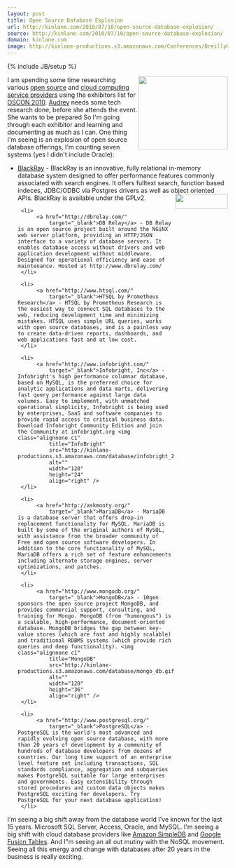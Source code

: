 ```yaml
---
layout: post
title: Open Source Database Explosion
url: http://kinlane.com/2010/07/10/open-source-database-explosion/
source: http://kinlane.com/2010/07/10/open-source-database-explosion/
domain: kinlane.com
image: http://kinlane-productions.s3.amazonaws.com/Conferences/OreillyOscon.PNG
---
```

{% include JB/setup %}<p>
     <img class="alignnone c1"
        title="Oscon"
        src="http://kinlane-productions.s3.amazonaws.com/Conferences/OreillyOscon.PNG"
        alt=""
        width="204"
        height="167"
        align="right" />I am spending some time researching various <a href="http://www.kinlane.com/category/open-source/"
        target="_blank">open source</a> and <a href="http://sites.google.com/a/kinlane.com/cloud-computing/players/zeus"
        target="_blank">cloud computing service providers</a> using the exhibitors list for <a href="http://www.oscon.com/oscon2010"
        target="_blank">OSCON 2010</a>. <a href="http://www.audreywatters.com"
        target="_blank">Audrey</a> needs some tech research done, before she attends the event. She wants to be prepared So I'm going through each exhibitor and learning and documenting as much as I can. One thing I'm seeing is an explosion of open source database offerings, I'm counting seven systems (yes I didn't include Oracle):
</p>

<ul class="mainlist">
     <li>
          <a href="http://www.blackray.org/"
              target="_blank">BlackRay</a> - BlackRay is an innovative, fully relational in-memory database system designed to offer performance features commonly associated with search engines. It offers fulltext search, function based indeces, JDBC/ODBC via Postgres drivers as well as object oriented APIs. BlackRay is available under the GPLv2.<img class="alignnone c1"
              title="Blackray"
              src="http://kinlane-productions.s3.amazonaws.com/database/blackray.jpg"
              alt=""
              width="120"
              height="34"
              align="right" />
     </li>

     <li>
          <a href="http://dbrelay.com/"
              target="_blank">DB Relay</a> - DB Relay is an open source project built around the NGiNX web server platform, providing an HTTP/JSON interface to a variety of database servers. It enables database access without drivers and web application development without middleware. Designed for operational efficiency and ease of maintenance. Hosted at http://www.dbrelay.com/
     </li>

     <li>
          <a href="http://www.htsql.com/"
              target="_blank">HTSQL by Prometheus Research</a> - HTSQL by Prometheus Research is the easiest way to connect SQL databases to the web, reducing development time and minimizing mistakes. HTSQL uses simple URL queries, works with open source databases, and is a painless way to create data-driven reports, dashboards, and web applications fast and at low cost.
     </li>

     <li>
          <a href="http://www.infobright.com/"
              target="_blank">Infobright, Inc</a> - Infobright's high performance columnar database, based on MySQL, is the preferred choice for analytic applications and data marts, delivering fast query performance against large data volumes. Easy to implement, with unmatched operational simplicity, Infobright is being used by enterprises, SaaS and software companies to provide rapid access to critical business data. Download Infobright Community Edition and join the Community at infobright.org <img class="alignnone c1"
              title="InfoBright"
              src="http://kinlane-productions.s3.amazonaws.com/database/infobright_2.gif"
              alt=""
              width="120"
              height="24"
              align="right" />
     </li>

     <li>
          <a href="http://askmonty.org/"
              target="_blank">MariaDB</a> - MariaDB is a database server that offers drop-in replacement functionality for MySQL. MariaDB is built by some of the original authors of MySQL, with assistance from the broader community of Free and open source software developers. In addition to the core functionality of MySQL, MariaDB offers a rich set of feature enhancements including alternate storage engines, server optimizations, and patches.
     </li>

     <li>
          <a href="http://www.mongodb.org/"
              target="_blank">MongoDB</a> - 10gen sponsors the open source project MongoDB, and provides commercial support, consulting, and training for Mongo. MongoDB (from "humongous") is a scalable, high-performance, document-oriented database. MongoDB bridges the gap between key-value stores (which are fast and highly scalable) and traditional RDBMS systems (which provide rich queries and deep functionality). <img class="alignnone c1"
              title="MongoDB"
              src="http://kinlane-productions.s3.amazonaws.com/database/mongo_db.gif"
              alt=""
              width="120"
              height="36"
              align="right" />
     </li>

     <li>
          <a href="http://www.postgresql.org/"
              target="_blank">PostgreSQL</a> - PostgreSQL is the world's most advanced and rapidly evolving open source database, with more than 20 years of development by a community of hundreds of database developers from dozens of countries. Our long time support of an enterprise level feature set including transactions, SQL standards compliance, aggregation and subqueries makes PostgreSQL suitable for large enterprises and governments. Easy extensibility through stored procedures and custom data objects makes PostgreSQL exciting for developers. Try PostgreSQL for your next database application!
     </li>
</ul>

<p>
     I'm seeing a big shift away from the database world I've known for the last 15 years. Microsoft SQL Server, Access, Oracle, and MySQL. I'm seeing a big shift with cloud database providers like <a href="http://www.kinlane.com/category/amazon/amazon-simple-database/"
        target="_blank">Amazon SimpleDB</a> and <a href="http://www.kinlane.com/category/google/fusion-tables/"
        target="_blank">Google Fusion Tables</a>. And I"m seeing an all out mutiny with the NoSQL movement. Seeing all this energy and change with databases after 20 years in the business is really exciting.
</p>